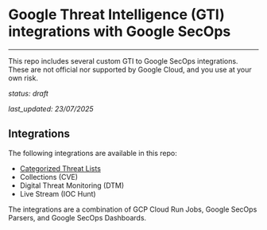 # Google Threat Intelligence (GTI) integrations with Google SecOps
---

This repo includes several custom GTI to Google SecOps integrations.  These are not official nor supported by Google Cloud, and you use at your own risk.

*status: draft*

*last_updated: 23/07/2025*

## Integrations

The following integrations are available in this repo:

* [Categorized Threat Lists](categorized_threat_lists/)
* Collections (CVE)
* Digital Threat Monitoring (DTM)
* Live Stream (IOC Hunt)

The integrations are a combination of GCP Cloud Run Jobs, Google SecOps Parsers, and Google SecOps Dashboards.






